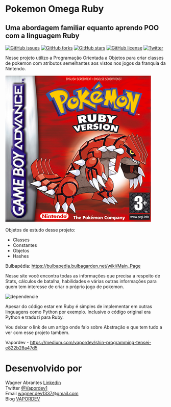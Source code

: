 
# Pokemon Omega Ruby
## Uma abordagem familiar equanto aprendo POO com a linguagem Ruby

[![GitHub issues](https://img.shields.io/github/issues/wagnerdevocelot/PokemonOmegaRuby)](https://github.com/wagnerdevocelot/PokemonOmegaRuby/issues)
[![GitHub forks](https://img.shields.io/github/forks/wagnerdevocelot/PokemonOmegaRuby)](https://github.com/wagnerdevocelot/PokemonOmegaRuby/network)
[![GitHub stars](https://img.shields.io/github/stars/wagnerdevocelot/PokemonOmegaRuby)](https://github.com/wagnerdevocelot/PokemonOmegaRuby/stargazers)
[![GitHub license](https://img.shields.io/github/license/wagnerdevocelot/PokemonOmegaRuby)](https://github.com/wagnerdevocelot/PokemonOmegaRuby/blob/master/LICENSE)
[![Twitter](https://img.shields.io/twitter/url?style=social&url=https%3A%2F%2Ftwitter.com%2FVapordev1)](https://twitter.com/intent/tweet?text=Wow:&url=https%3A%2F%2Fgithub.com%2Fwagnerdevocelot%2FPokemonOmegaRuby)

  Nesse projeto utilizo a Programação Orientada a Objetos para criar classes de pokemon com atributos
semelhantes aos vistos nos jogos da franquia da Nintendo.

![](https://github.com/wagnerdevocelot/PokemonOmegaRuby/blob/master/rubyvv.png)

Objetos de estudo desse projeto:

- Classes
- Constantes
- Objetos
- Hashes

Bulbapédia: https://bulbapedia.bulbagarden.net/wiki/Main_Page

Nesse site você encontra todas as informações que precisa a respeito de Stats, cálculos de batalha, habilidades
e várias outras informações para quem tem interesse de criar o próprio jogo de pokemon.

![dependencie](https://img.shields.io/badge/ruby-2.6.5-red) 

Apesar do código estar em Ruby é simples de implementar em outras linguagens como Python por exemplo.
Inclusive o código original era Python e traduzi para Ruby.

Vou deixar o link de um artigo onde falo sobre Abstração e que tem tudo a ver com esse projeto também.

Vapordev - https://medium.com/vapordev/shin-programming-tensei-e822b28a47d5

# Desenvolvido por

Wagner Abrantes [Linkedin](https://www.linkedin.com/in/wagner-abrantes-6b30a118b/)<br>
Twitter [@Vapordev1](https://twitter.com/Vapordev1)<br>
Email  wagner.dev1337@gmail.com<br>
Blog [VAPORDEV](https://medium.com/vapordev)
